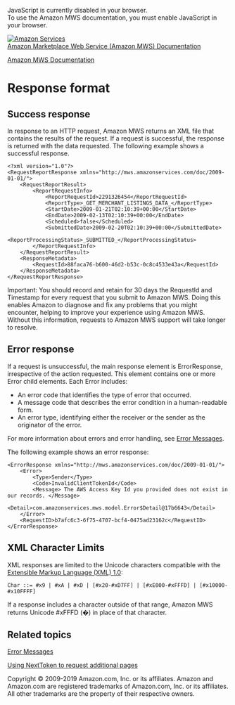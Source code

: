 <div id="MWSDX_noscript">

JavaScript is currently disabled in your browser.  
To use the Amazon MWS documentation, you must enable JavaScript in your
browser.

</div>

<div id="MWSDX_divtop">

[![Amazon
Services](https://images-na.ssl-images-amazon.com/images/G/08/mwsportal/fr_FR/amazonservices.gif
"Amazon Services")](http://services.amazon.fr)  
<span id="MWSDX_titlebar">[Amazon Marketplace Web Service (Amazon MWS)
Documentation](https://developer.amazonservices.fr/gp/mws/docs.html)</span>

</div>

<div id="MWSDX_divbottom">

<div id="MWSDX_divleft">

<div id="MWSDX_toc">

</div>

</div>

<div id="MWSDX_divright">

<div id="MWSDX_content">

<span id="MWSDX_breadcrumbs">[Amazon MWS
Documentation](https://developer.amazonservices.fr/gp/mws/docs.html)</span>

<div id="DG_ResponseFormat" class="nested0">

# Response format

<div id="Success" class="topic nested1">

## Success response

<div class="body">

In response to an HTTP request, <span class="ph">Amazon MWS</span>
returns an XML file that contains the results of the request. If a
request is successful, the response is returned with the data requested.
The following example shows a successful response.

``` pre codeblock
<?xml version="1.0"?>
<RequestReportResponse xmlns="http://mws.amazonservices.com/doc/2009-01-01/">
    <RequestReportResult>
        <ReportRequestInfo>
            <ReportRequestId>2291326454</ReportRequestId>
            <ReportType>_GET_MERCHANT_LISTINGS_DATA_</ReportType>
            <StartDate>2009-01-21T02:10:39+00:00</StartDate>
            <EndDate>2009-02-13T02:10:39+00:00</EndDate>
            <Scheduled>false</Scheduled>
            <SubmittedDate>2009-02-20T02:10:39+00:00</SubmittedDate>
            <ReportProcessingStatus>_SUBMITTED_</ReportProcessingStatus>
        </ReportRequestInfo>
    </RequestReportResult>
    <ResponseMetadata>
        <RequestId>88faca76-b600-46d2-b53c-0c8c4533e43a</RequestId>
    </ResponseMetadata>
</RequestReportResponse>
```

<div class="note important">

<span class="importanttitle">Important:</span> You should record and
retain for 30 days the <span class="keyword parmname">RequestId</span>
and <span class="keyword parmname">Timestamp</span> for every request
that you submit to <span class="ph">Amazon MWS</span>. Doing this
enables Amazon to diagnose and fix any problems that you might
encounter, helping to improve your experience using
<span class="ph">Amazon MWS</span>. Without this information, requests
to <span class="ph">Amazon MWS</span> support will take longer to
resolve.

</div>

</div>

</div>

<div id="Error" class="topic nested1">

## Error response

<div class="body">

<div class="p">

If a request is unsuccessful, the main response element is
<span class="keyword parmname">ErrorResponse</span>, irrespective of the
action requested. This element contains one or more
<span class="keyword parmname">Error</span> child elements. Each
<span class="keyword parmname">Error</span> includes:

  - An error code that identifies the type of error that occurred.
  - A message code that describes the error condition in a
    human-readable form.
  - An error type, identifying either the receiver or the sender as the
    originator of the error.

</div>

<span class="ph">For more information about errors and error handling,
see [Error Messages](../dev_guide/DG_Errors.html).</span>

The following example shows an error response:

``` pre codeblock
<ErrorResponse xmlns="http://mws.amazonservices.com/doc/2009-01-01/">
    <Error>
        <Type>Sender</Type>
        <Code>InvalidClientTokenId</Code>
        <Message> The AWS Access Key Id you provided does not exist in our records. </Message>
        <Detail>com.amazonservices.mws.model.Error$Detail@17b6643</Detail>
    </Error>
    <RequestID>b7afc6c3-6f75-4707-bcf4-0475ad23162c</RequestID>
</ErrorResponse>
```

</div>

</div>

<div id="XML_Character_Limits" class="topic nested1">

## XML Character Limits

<div class="body">

XML responses are limited to the Unicode characters compatible with the
[Extensible Markup Language (XML)
1.0](https://www.w3.org/TR/REC-xml/):

``` pre codeblock
Char ::= #x9 | #xA | #xD | [#x20-#xD7FF] | [#xE000-#xFFFD] | [#x10000-#x10FFFF]
```

If a response includes a character outside of that range,
<span class="ph">Amazon MWS</span> returns Unicode \#xFFFD (�) in place
of that character.

</div>

</div>

<div id="RelatedTopics" class="topic nested1">

## Related topics

<div class="body">

[Error Messages](../dev_guide/DG_Errors.html)

[Using NextToken to request additional
pages](../dev_guide/DG_NextToken.html)

</div>

</div>

</div>

<div id="MWSDX_footer">

Copyright © 2009-2019 Amazon.com, Inc. or its affiliates. Amazon and
Amazon.com are registered trademarks of Amazon.com, Inc. or its
affiliates. All other trademarks are the property of their respective
owners.

</div>

</div>

</div>

<div style="clear: both;">

</div>

</div>
